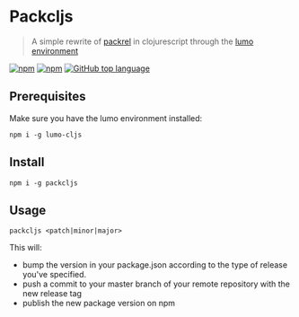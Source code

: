 # Packcljs  
> A simple rewrite of [packrel](https://github.com/MichelML/packrel) in clojurescript through the [lumo environment](https://www.npmjs.com/package/lumo-cljs)  
  
[![npm](https://img.shields.io/npm/dt/packcljs.svg)]() [![npm](https://img.shields.io/npm/v/packcljs.svg)]() [![GitHub top language](https://img.shields.io/github/languages/top/badges/shields.svg)]()
  
## Prerequisites  
Make sure you have the lumo environment installed:  
  
``` 
npm i -g lumo-cljs  
```  
  
## Install  
  
```  
npm i -g packcljs  
```  
  
## Usage  
  
```
packcljs <patch|minor|major>  
```  
  
This will:  
- bump the version in your package.json according to the type of release you've specified.  
- push a commit to your master branch of your remote repository with the new release tag  
- publish the new package version on npm  
